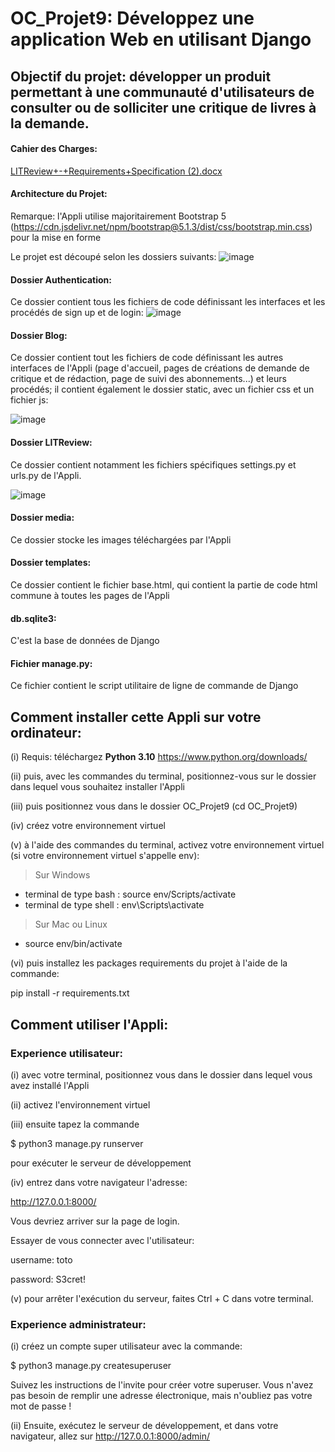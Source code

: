 # **OC_Projet9: Développez une application Web en utilisant Django**

## Objectif du projet: développer un produit permettant à une communauté d'utilisateurs de consulter ou de solliciter une critique de livres à la demande.

#### Cahier des Charges:
[LITReview+-+Requirements+Specification (2).docx](https://github.com/MargueriteEffren/OC_Projet9/files/9416625/LITReview%2B-%2BRequirements%2BSpecification.2.docx)

#### Architecture du Projet:

Remarque: l'Appli utilise majoritairement Bootstrap 5 (https://cdn.jsdelivr.net/npm/bootstrap@5.1.3/dist/css/bootstrap.min.css) pour la mise en forme

Le projet est découpé selon les dossiers suivants:
![image](https://user-images.githubusercontent.com/97900138/186423120-56183762-d63b-43da-81b0-139a77035cd2.png)

#### Dossier Authentication:
Ce dossier contient tous les fichiers de code définissant les interfaces et les procédés de sign up et de login:
![image](https://user-images.githubusercontent.com/97900138/186420168-f7883d05-7165-430b-9d4e-501680360069.png)

#### Dossier Blog:
Ce dossier contient tout les fichiers de code définissant les autres interfaces de l'Appli (page d'accueil, pages de créations de demande de critique et de rédaction,
page de suivi des abonnements...) et leurs procédés; il contient également le dossier static, avec un fichier css et un fichier js:

![image](https://user-images.githubusercontent.com/97900138/186420525-ea1e4f19-ae36-48b9-ab3b-ba33d1058743.png)

#### Dossier LITReview:
Ce dossier contient notamment les fichiers spécifiques settings.py et urls.py de l'Appli. 

![image](https://user-images.githubusercontent.com/97900138/186422141-546517f3-55f8-4705-96fb-690f56749063.png)

#### Dossier media:
Ce dossier stocke les images téléchargées par l'Appli

#### Dossier templates:
Ce dossier contient le fichier base.html, qui contient la partie de code html commune à toutes les pages de l'Appli

#### db.sqlite3:
C'est la base de données de Django

#### Fichier manage.py:
Ce fichier contient le script utilitaire de ligne de commande de Django

## Comment installer cette Appli sur votre ordinateur:
(i) Requis: téléchargez **Python 3.10**
https://www.python.org/downloads/

(ii) puis, avec les commandes du terminal, positionnez-vous sur le dossier dans lequel vous souhaitez installer l'Appli

(iii) puis positionnez vous dans le dossier OC_Projet9 (cd OC_Projet9)

(iv) créez votre environnement virtuel

(v) à l'aide des commandes du terminal, activez votre environnement virtuel 
(si votre environnement virtuel s'appelle env):
> Sur Windows  
- terminal de type bash : source env/Scripts/activate
- terminal de type shell : env\Scripts\activate
  
> Sur Mac ou Linux
- source env/bin/activate

(vi) puis installez les packages requirements du projet à l'aide de la commande:

pip install -r requirements.txt


## Comment utiliser l'Appli:

### Experience utilisateur:

(i) avec votre terminal, positionnez vous dans le dossier dans lequel vous avez installé l'Appli

(ii) activez l'environnement virtuel

(iii) ensuite tapez la commande 

$ python3 manage.py runserver

pour exécuter le serveur de développement

(iv) entrez dans votre navigateur l'adresse:

http://127.0.0.1:8000/

Vous devriez arriver sur la page de login. 

Essayer de vous connecter avec l'utilisateur:

username: toto

password: S3cret!

(v) pour arrêter l'exécution du serveur, faites Ctrl + C dans votre terminal.


### Experience administrateur:

(i) créez un compte super utilisateur avec la commande:

$ python3 manage.py createsuperuser

Suivez les instructions de l'invite pour créer votre superuser. Vous n'avez pas besoin de remplir une adresse électronique, 
mais n'oubliez pas votre mot de passe !

(ii) Ensuite, exécutez le serveur de développement, et dans votre navigateur, allez sur http://127.0.0.1:8000/admin/ 


